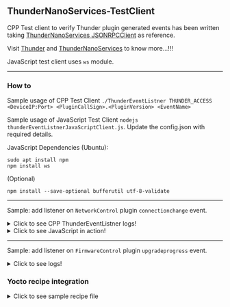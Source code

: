 ## ThunderNanoServices-TestClient

CPP Test client to verify Thunder plugin generated events has been written taking [ThunderNanoServices JSONRPCClient](https://github.com/rdkcentral/ThunderNanoServices/tree/master/examples/JSONRPCClient) as reference.

Visit [Thunder](https://github.com/rdkcentral/Thunder) and [ThunderNanoServices](https://github.com/rdkcentral/ThunderNanoServices) to know more...!!!

JavaScript test client uses `ws` module.

---  

### How to  

Sample usage of CPP Test Client `./ThunderEventListner THUNDER_ACCESS <DeviceIP:Port> <PluginCallSign>.<PluginVersion> <EventName>`  

Sample usage of JavaScript Test Client `nodejs thunderEventListnerJavaScriptClient.js`. Update the config.json with required details.

JavaScript Dependencies (Ubuntu):
```
sudo apt install npm
npm install ws
```
(Optional)
```
npm install --save-optional bufferutil utf-8-validate
```  

---

Sample: add listener on `NetworkControl` plugin `connectionchange` event.  

<details>
  <summary>Click to see CPP ThunderEventListner logs!</summary>  
  
  > root@device:# ./ThunderEventListner THUNDER_ACCESS 127.0.0.1:80 NetworkControl connectionchange  
  > SetEnvironment is using :THUNDER_ACCESS  
  > Connect to server using :127.0.0.1:80  
  > Plugin callsign is :NetworkControl  
  > Plugin event listening to is :connectionchange  
  >      L1 [8014]: "Message: {"id":1,"method":"NetworkControl.register","params":{ "event": "connectionchange", "id": ""}} send"  
  > [2020-05-26 15:20:16.823] Subscribed to event connectionchange with onEventHandler callback  
  > Waiting for event...  
  > Press '0' to exit.  
  > [  130.513994@2] eth0: Link is Down  
  > [WPEFW-JSONRPCEvt][2020-05-26 15:20:26.232] : "{\"name\":\"eth0\",\"address\":\"\",\"status\":\"updated\"}"  
  > [  136.658030@2] eth0: Link is Up - 100Mbps/Full - flow control rx/tx  
  > [WPEFW-JSONRPCEvt][2020-05-26 15:20:32.369] : "{\"name\":\"eth0\",\"address\":\"\",\"status\":\"updated\"}"  
  > [WPEFW-JSONRPCEvt][2020-05-26 15:20:32.882] : "{\"name\":\"eth0\",\"address\":\"192.168.1.102\",\"status\":\"connected\"}"  
  > [  148.945993@2] eth0: Link is Down  
  > [WPEFW-JSONRPCEvt][2020-05-26 15:20:44.664] : "{\"name\":\"eth0\",\"address\":\"\",\"status\":\"updated\"}"  
  > [  152.018034@2] eth0: Link is Up - 100Mbps/Full - flow control rx/tx  
  > [WPEFW-JSONRPCEvt][2020-05-26 15:20:47.729] : "{\"name\":\"eth0\",\"address\":\"\",\"status\":\"updated\"}"  
  > [WPEFW-JSONRPCEvt][2020-05-26 15:20:47.831] : "{\"name\":\"eth0\",\"address\":\"192.168.1.102\",\"status\":\"connectionfailed\"}"  
  > [WPEFW-JSONRPCEvt][2020-05-26 15:20:48.783] : "{\"name\":\"eth0\",\"address\":\"192.168.1.104\",\"status\":\"connected\"}"  
  > 0    
  >      L1 [11307]: "Message: {"id":2,"method":"NetworkControl.unregister","params":{ "event": "connectionchange", "id": ""}} send"    
  > [WPEFW-JSONRPCEvt][2020-05-26 15:21:53.128] Unsubscribed from event connectionchange  
</details>  

<details>
  <summary>Click to see JavaScript in action!</summary>

  > d35@d35:$ nodejs thunderEventListnerJavaScriptClient.js   
  > [socketOpen]: Connection established with Thunder running @ 192.168.0.16:9998  
  > [configData]: {\"jsonrpc\":\"2.0\",\"id\":1,\"method\":\"org.rdk.RDKShell.1.register\",\"params\":{\"event\":\"onSuspend\",\"id\":\"client.events.1\"}}  
  > [configData]: {\"jsonrpc\":\"2.0\",\"id\":2,\"method\":\"org.rdk.HdcpProfile.1.register\",\"params\":{\"event\":\"onDisplayConnectionChanged\",\"id\":\"client.events.2\"}}  
  > [configData]: {\"jsonrpc\":\"2.0\",\"id\":3,\"method\":\"org.rdk.Network.1.register\",\"params\":{\"event\":\"onConnectionStatusChanged\",\"id\":\"client.events.3\"}}  
  > [configData]: {\"jsonrpc\":\"2.0\",\"id\":4,\"method\":\"org.rdk.Network.1.register\",\"params\":{\"event\":\"onDefaultInterfaceChanged\",\"id\":\"client.events.4\"}}  
  > [configData]: {\"jsonrpc\":\"2.0\",\"id\":5,\"method\":\"org.rdk.Network.1.register\",\"params\":{\"event\":\"onInterfaceStatusChanged\",\"id\":\"client.events.5\"}}  
  > [thunderReq]: Subscribing {\"jsonrpc\":\"2.0\",\"id\":1,\"method\":\"org.rdk.RDKShell.1.register\",\"params\":{\"event\":\"onSuspend\",\"id\":\"client.events.1\"}}  
  > [thunderRsp]: {\"jsonrpc\":\"2.0\",\"id\":1,\"result\":0}  
  > [thunderReq]: Subscribing {\"jsonrpc\":\"2.0\",\"id\":2,\"method\":\"org.rdk.HdcpProfile.1.register\",\"params\":{\"event\":\"onDisplayConnectionChanged\",\"id\":\"client.events.2\"}}  
  > [thunderRsp]: {\"jsonrpc\":\"2.0\",\"id\":2,\"result\":0}  
  > [thunderReq]: Subscribing {\"jsonrpc\":\"2.0\",\"id\":3,\"method\":\"org.rdk.Network.1.register\",\"params\":{\"event\":\"onConnectionStatusChanged\",\"id\":\"client.events.3\"}}  
  > [thunderRsp]: {\"jsonrpc\":\"2.0\",\"id\":3,\"result\":0}  
  > [thunderReq]: Subscribing {\"jsonrpc\":\"2.0\",\"id\":4,\"method\":\"org.rdk.Network.1.register\",\"params\":{\"event\":\"onDefaultInterfaceChanged\",\"id\":\"client.events.4\"}}  
  > [thunderRsp]: {\"jsonrpc\":\"2.0\",\"id\":4,\"result\":0}  
  > [thunderReq]: Subscribing {\"jsonrpc\":\"2.0\",\"id\":5,\"method\":\"org.rdk.Network.1.register\",\"params\":{\"event\":\"onInterfaceStatusChanged\",\"id\":\"client.events.5\"}}  
  > [thunderRsp]: {\"jsonrpc\":\"2.0\",\"id\":5,\"result\":0}  
  > [thunderNow]: Awaiting events...  
  > [thunderEvt]: {\"jsonrpc\":\"2.0\",\"method\":\"client.events.3.onConnectionStatusChanged\",\"params\":{\"interface\":\"ETHERNET\",\"status\":\"DISCONNECTED\"}}  
  > [thunderEvt]: {\"jsonrpc\":\"2.0\",\"method\":\"client.events.4.onDefaultInterfaceChanged\",\"params\":{\"oldInterfaceName\":\"ETHERNET\",\"newInterfaceName\":\"\"}}  
  > [thunderEvt]: {\"jsonrpc\":\"2.0\",\"method\":\"client.events.3.onConnectionStatusChanged\",\"params\":{\"interface\":\"ETHERNET\",\"status\":\"CONNECTED\"}}  
  > [thunderEvt]: {\"jsonrpc\":\"2.0\",\"method\":\"client.events.4.onDefaultInterfaceChanged\",\"params\":{\"oldInterfaceName\":\"\",\"newInterfaceName\":\"ETHERNET\"}}  
  > [thunderEvt]: {\"jsonrpc\":\"2.0\",\"method\":\"client.events.2.onDisplayConnectionChanged\",\"params\":{\"HDCPStatus\":{\"isConnected\":false,\"isHDCPCompliant\":false,\"isHDCPEnabled\":false,\"hdcpReason\":2,\"supportedHDCPVersion\":\"2.2\",\"receiverHDCPVersion\":\"1.4\",\"currentHDCPVersion\":\"1.4\"}}}  
  > [thunderEvt]: {\"jsonrpc\":\"2.0\",\"method\":\"client.events.2.onDisplayConnectionChanged\",\"params\":{\"HDCPStatus\":{\"isConnected\":false,\"isHDCPCompliant\":false,\"isHDCPEnabled\":false,\"hdcpReason\":2,\"supportedHDCPVersion\":\"2.2\",\"receiverHDCPVersion\":\"1.4\",\"currentHDCPVersion\":\"1.4\"}}}  
  > [thunderEvt]: {\"jsonrpc\":\"2.0\",\"method\":\"client.events.2.onDisplayConnectionChanged\",\"params\":{\"HDCPStatus\":{\"isConnected\":false,\"isHDCPCompliant\":false,\"isHDCPEnabled\":false,\"hdcpReason\":2,\"supportedHDCPVersion\":\"2.2\",\"receiverHDCPVersion\":\"1.4\",\"currentHDCPVersion\":\"1.4\"}}}  
  > [thunderEvt]: {\"jsonrpc\":\"2.0\",\"method\":\"client.events.2.onDisplayConnectionChanged\",\"params\":{\"HDCPStatus\":{\"isConnected\":true,\"isHDCPCompliant\":true,\"isHDCPEnabled\":false,\"hdcpReason\":2,\"supportedHDCPVersion\":\"2.2\",\"receiverHDCPVersion\":\"1.4\",\"currentHDCPVersion\":\"1.4\"}}}  
  > [thunderEvt]: {\"jsonrpc\":\"2.0\",\"method\":\"client.events.2.onDisplayConnectionChanged\",\"params\":{\"HDCPStatus\":{\"isConnected\":true,\"isHDCPCompliant\":true,\"isHDCPEnabled\":true,\"hdcpReason\":2,\"supportedHDCPVersion\":\"2.2\",\"receiverHDCPVersion\":\"1.4\",\"currentHDCPVersion\":\"1.4\"}}}  
  > [thunderEvt]: {\"jsonrpc\":\"2.0\",\"method\":\"client.events.2.onDisplayConnectionChanged\",\"params\":{\"HDCPStatus\":{\"isConnected\":true,\"isHDCPCompliant\":true,\"isHDCPEnabled\":true,\"hdcpReason\":2,\"supportedHDCPVersion\":\"2.2\",\"receiverHDCPVersion\":\"1.4\",\"currentHDCPVersion\":\"1.4\"}}}  
  >   
</details>

---

Sample: add listener on `FirmwareControl` plugin `upgradeprogress` event.  

<details>
  <summary>Click to see logs!</summary>  
  
> root@device:# ./ThunderEventListner THUNDER_ACCESS 127.0.0.1:80 FirmwareControl upgradeprogress  
> SetEnvironment is using :THUNDER_ACCESS  
> Connect to server using :127.0.0.1:80  
> Plugin callsign is :FirmwareControl  
> Plugin event listening to is :upgradeprogress  
>   L1 [11195]: "Message: {"id":1,"method":"FirmwareControl.register","params":{ "event": "upgradeprogress", "id": ""}} send"  
> [2020-05-26 14:37:13.65] Subscribed to event upgradeprogress with onEventHandler callback  
> Waiting for event...  
> Press '0' to exit.  
> [WPEFW-JSONRPCEvt][2020-05-26 14:38:20.147] : "{\"status\":\"downloadstarted\",\"error\":\"unkown\",\"percentage\":0}" 
> [WPEFW-JSONRPCEvt][2020-05-26 14:55:30.934] : "{\"status\":\"downloadcompleted\",\"error\":\"none\",\"percentage\":0}"  
> [WPEFW-JSONRPCEvt][2020-05-26 14:55:34.930] : "{\"status\":\"installstarted\",\"error\":\"none\",\"percentage\":70}"  
> [WPEFW-JSONRPCEvt][2020-05-26 14:57:34.938] : "{\"status\":\"installstarted\",\"error\":\"none\",\"percentage\":70}"  
> [WPEFW-JSONRPCEvt][2020-05-26 14:57:35.116] : "{\"status\":\"upgradecompleted\",\"error\":\"none\",\"percentage\":100}"  
</details>  

### Yocto recipe integration   

<details>
  <summary>Click to see sample recipe file</summary>  
  
```
DESCRIPTION = "Sample recipe for bitbake."
SECTION = "Apps"
LICENSE = "Apache-2.0"
LIC_FILES_CHKSUM = "file://LICENSE;md5=86d3f3a95c324c9479bd8986968f4327"

SRCREV = "${AUTOREV}"

SRC_URI = "git://github.com/arun-madhavan-013/ThunderNanoServices-TestClients.git;protocol=https;branch=master"

S = "${WORKDIR}/git"
inherit pkgconfig cmake
```

</details>  
